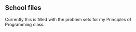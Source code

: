 ## School files

Currently this is filled with the problem sets for my Principles of Programming class.
